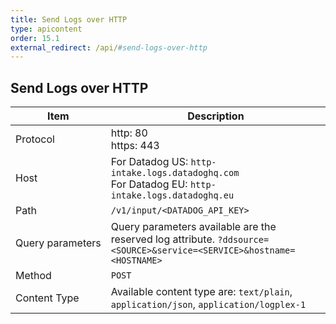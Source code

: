 ```yaml
---
title: Send Logs over HTTP
type: apicontent
order: 15.1
external_redirect: /api/#send-logs-over-http
---
```


## Send Logs over HTTP

| Item             | Description                                                                                                           |
| ------           | ---------                                                                                                             |
| Protocol         | http: 80<br>https: 443                                                                                                |
| Host             | For Datadog US: `http-intake.logs.datadoghq.com` <br> For Datadog EU: `http-intake.logs.datadoghq.eu`                 |
| Path             | `/v1/input/<DATADOG_API_KEY>`                                                                                         |
| Query parameters | Query parameters available are the reserved log attribute. `?ddsource=<SOURCE>&service=<SERVICE>&hostname=<HOSTNAME>` |
| Method           | `POST`                                                                                                                |
| Content Type     | Available content type are: `text/plain`, `application/json`, `application/logplex-1`                                 |
